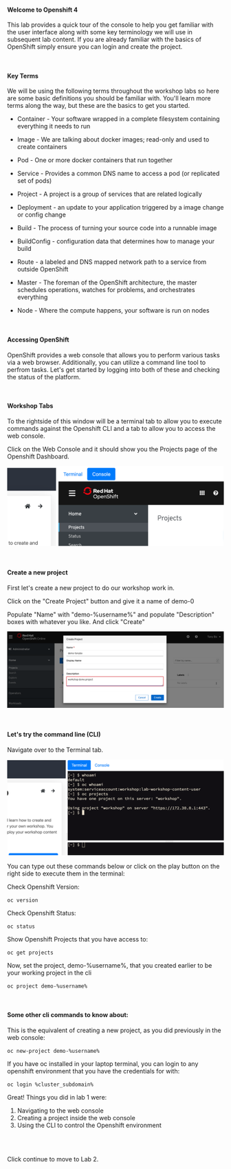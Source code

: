 #### Welcome to Openshift 4

This lab provides a quick tour of the console to help you get familiar with the user interface along with some key terminology we will use in subsequent lab content. If you are already familiar with the basics of OpenShift simply ensure you can login and create the project.

<br/>

#### Key Terms

We will be using the following terms throughout the workshop labs so here are some basic definitions you should be familiar with. You'll learn more terms along the way, but these are the basics to get you started.

+ Container - Your software wrapped in a complete filesystem containing everything it needs to run

+ Image - We are talking about docker images; read-only and used to create containers

+ Pod - One or more docker containers that run together

+ Service - Provides a common DNS name to access a pod (or replicated set of pods)

+ Project - A project is a group of services that are related logically

+ Deployment - an update to your application triggered by a image change or config change

+ Build - The process of turning your source code into a runnable image

+ BuildConfig - configuration data that determines how to manage your build

+ Route - a labeled and DNS mapped network path to a service from outside OpenShift

+ Master - The foreman of the OpenShift architecture, the master schedules operations, watches for problems, and orchestrates everything

+ Node - Where the compute happens, your software is run on nodes

<br/>

#### Accessing OpenShift

OpenShift provides a web console that allows you to perform various tasks via a web browser. Additionally, you can utilize a command line tool to perfrom tasks. Let's get started by logging into both of these and checking the status of the platform.

<br/>

#### Workshop Tabs

To the rightside of this window will be a terminal tab to allow you to execute commands against the Openshift CLI and a tab to allow you to access the web console. 

Click on the Web Console and it should show you the Projects page of the Openshift Dashboard.

![tabs](images/lab1_workshop_tabs.png)

<br/>

#### Create a new project

First let's create a new project to do our workshop work in. 

Click on the "Create Project" button and give it a name of demo-0

Populate "Name" with "demo-%username%" and populate "Description" boxes with whatever you like. And click "Create"

![democreate](images/lab1_workshop_demoprojectcreate.png)

<br/>

#### Let's try the command line (CLI)

Navigate over to the Terminal tab.

![terminaltab](images/lab1_workshop_trycli.png)

You can type out these commands below or click on the play button on the right side to execute them in the terminal:

Check Openshift Version:

```execute
oc version
```

Check Openshift Status:

```execute
oc status
```

Show Openshift Projects that you have access to:

```execute
oc get projects
```

Now, set the project, demo-%username%, that you created earlier to be your working project in the cli

```execute
oc project demo-%username%
```

<br/>

#### Some other cli commands to know about:


This is the equivalent of creating a new project, as you did previously in the web console:
```
oc new-project demo-%username%
```

If you have oc installed in your laptop terminal, you can login to any openshift environment that you have the credentials for with:
```
oc login %cluster_subdomain%
```


Great! Things you did in lab 1 were:

1. Navigating to the web console
2. Creating a project inside the web console
3. Using the CLI to control the Openshift environment

<br/>
<br/>

Click continue to move to Lab 2.

